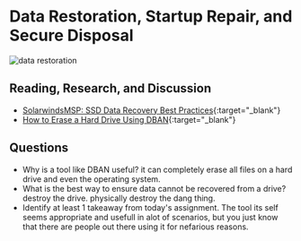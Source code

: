 # Data Restoration, Startup Repair, and Secure Disposal

![data restoration](https://vollmerinstitute.com/wp-content/uploads/2019/04/Blog_Challenges_Featured.png)

## Reading, Research, and Discussion

- [SolarwindsMSP: SSD Data Recovery Best Practices](https://www.solarwindsmsp.com/blog/ssd-data-recovery-best-practices){:target="_blank"}
- [How to Erase a Hard Drive Using DBAN](https://www.lifewire.com/how-to-erase-a-hard-drive-using-dban-2619148){:target="_blank"}

## Questions

- Why is a tool like DBAN useful? it can completely erase all files on a hard drive and even the operating system.
- What is the best way to ensure data cannot be recovered from a drive? destroy the drive. physically destroy the dang thing.
- Identify at least 1 takeaway from today's assignment. The tool its self seems appropriate and usefull in alot of scenarios, but you just know that there are people out there using it for nefarious reasons.
